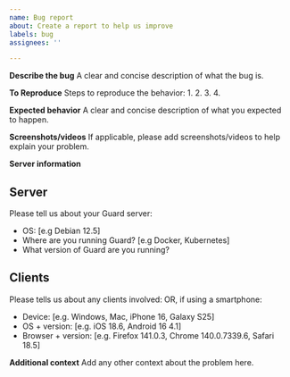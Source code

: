 ```yaml
---
name: Bug report
about: Create a report to help us improve
labels: bug
assignees: ''

---
```


**Describe the bug**
A clear and concise description of what the bug is.

**To Reproduce**
Steps to reproduce the behavior:
1.
2.
3.
4.

**Expected behavior**
A clear and concise description of what you expected to happen.

**Screenshots/videos**
If applicable, please add screenshots/videos to help explain your problem.

**Server information**
## Server
Please tell us about your Guard server:
 - OS: [e.g Debian 12.5]
 - Where are you running Guard? [e.g Docker, Kubernetes]
 - What version of Guard are you running?

## Clients
Please tells us about any clients involved:
OR, if using a smartphone:
 - Device: [e.g. Windows, Mac, iPhone 16, Galaxy S25]
 - OS + version: [e.g. iOS 18.6, Android 16 4.1]
 - Browser + version: [e.g. Firefox 141.0.3, Chrome 140.0.7339.6, Safari 18.5]

**Additional context**
Add any other context about the problem here.
